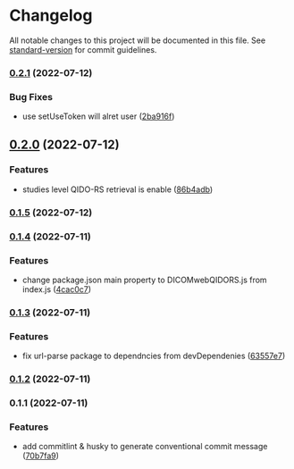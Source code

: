 # Changelog

All notable changes to this project will be documented in this file. See [standard-version](https://github.com/conventional-changelog/standard-version) for commit guidelines.

### [0.2.1](https://github.com/JieuTang/CSY-DICOMweb-QIDO-RS/compare/v0.2.0...v0.2.1) (2022-07-12)


### Bug Fixes

* use setUseToken will alret user ([2ba916f](https://github.com/JieuTang/CSY-DICOMweb-QIDO-RS/commit/2ba916fdffa3d07e9fac9ea1927ac25f2773a683))

## [0.2.0](https://github.com/JieuTang/CSY-DICOMweb-QIDO-RS/compare/v0.1.5...v0.2.0) (2022-07-12)


### Features

* studies level QIDO-RS retrieval is enable ([86b4adb](https://github.com/JieuTang/CSY-DICOMweb-QIDO-RS/commit/86b4adb9d71026521cb113523766058b9a2c630f))

### [0.1.5](https://github.com/JieuTang/CSY-DICOMweb-QIDO-RS/compare/v0.1.4...v0.1.5) (2022-07-12)

### [0.1.4](https://github.com/JieuTang/CSY-DICOMweb-QIDO-RS/compare/v0.1.3...v0.1.4) (2022-07-11)


### Features

* change package.json main property to DICOMwebQIDORS.js from index.js ([4cac0c7](https://github.com/JieuTang/CSY-DICOMweb-QIDO-RS/commit/4cac0c765a6cbf2941f6f632f96c1fbb307267ee))

### [0.1.3](https://github.com/JieuTang/CSY-DICOMweb-QIDO-RS/compare/v0.1.2...v0.1.3) (2022-07-11)


### Features

* fix url-parse package to dependncies from devDependenies ([63557e7](https://github.com/JieuTang/CSY-DICOMweb-QIDO-RS/commit/63557e7d9dc3170cefc8164a574758a1355da39a))

### [0.1.2](https://github.com/JieuTang/CSY-DICOMweb-QIDO-RS/compare/v0.1.1...v0.1.2) (2022-07-11)

### 0.1.1 (2022-07-11)


### Features

* add commitlint & husky to generate conventional commit message ([70b7fa9](https://github.com/JieuTang/CSY-DICOMweb-QIDO-RS/commit/70b7fa9e7ee23701a9b412618bcc9526c04f9a00))
